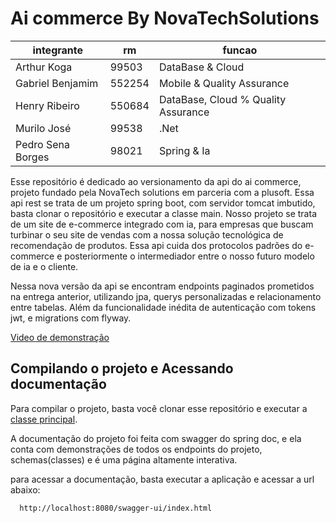 # Ai commerce By NovaTechSolutions

| integrante        | rm     | funcao                              |
| ----------------- | ------ | ----------------------------------- |
| Arthur Koga       | 99503  | DataBase & Cloud                    |
| Gabriel Benjamim  | 552254 | Mobile & Quality Assurance          |
| Henry Ribeiro     | 550684 | DataBase, Cloud % Quality Assurance |
| Murilo José       | 99538  | .Net                                |
| Pedro Sena Borges | 98021  | Spring & Ia                         |

Esse repositório é dedicado ao versionamento da api do ai commerce, projeto fundado pela NovaTech solutions em parceria com a plusoft. Essa api rest se trata de um projeto spring boot, com servidor tomcat imbutido, basta clonar o repositório e executar a classe main. Nosso projeto se trata de um site de e-commerce integrado com ia, para empresas que buscam turbinar o seu site de vendas com a nossa solução tecnológica de recomendação de produtos. Essa api cuida dos protocolos padrões do e-commerce e posteriormente o intermediador entre o nosso futuro modelo de ia e o cliente.

Nessa nova versão da api se encontram endpoints paginados prometidos na entrega anterior, utilizando jpa, querys personalizadas e relacionamento entre tabelas. Além da funcionalidade inédita de autenticação com tokens jwt, e migrations com flyway.

[Video de demonstração](https://youtu.be/3dxWwb2VVWA)

## Compilando o projeto e Acessando documentação

Para compilar o projeto, basta você clonar esse repositório e executar a [classe principal](./src/main/java/com/pedrosbm/aicommerce/AicommerceApplication.java).

A documentação do projeto foi feita com swagger do spring doc, e ela conta com demonstrações de todos os endpoints do projeto, schemas(classes) e é uma página altamente interativa.

para acessar a documentação, basta executar a aplicação e acessar a url abaixo:

```
  http://localhost:8080/swagger-ui/index.html
```